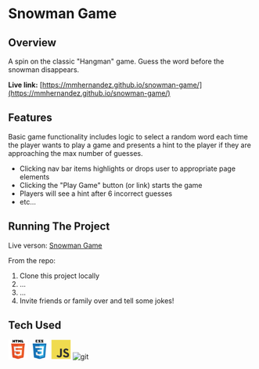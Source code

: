 # Snowman Game


## Overview
A spin on the classic "Hangman" game. Guess the word before the snowman disappears.

**Live link:** [https://mmhernandez.github.io/snowman-game/](https://mmhernandez.github.io/snowman-game/)


## Features
Basic game functionality includes logic to select a random word each time the player wants to play a game and presents a hint to the player if they are approaching the max number of guesses.


* Clicking nav bar items highlights or drops user to appropriate page elements
* Clicking the "Play Game" button (or link) starts the game
* Players will see a hint after 6 incorrect guesses
* etc...


## Running The Project
Live verson:
[Snowman Game](https://mmhernandez.github.io/snowman-game/)

From the repo:

  1. Clone this project locally
  2. ...
  3. ...
  4. Invite friends or family over and tell some jokes!


## Tech Used
<p align="left">
    <img
    src="https://raw.githubusercontent.com/devicons/devicon/master/icons/html5/html5-original-wordmark.svg"
    alt="html5"
    width="40"
    height="40"
    />
    <img
    src="https://raw.githubusercontent.com/devicons/devicon/master/icons/css3/css3-original-wordmark.svg"
    alt="css3"
    width="40"
    height="40"
    />
    <img
    src="https://raw.githubusercontent.com/devicons/devicon/master/icons/javascript/javascript-original.svg"
    alt="javascript"
    width="40"
    height="40"
    />
    <img
    src="https://www.vectorlogo.zone/logos/git-scm/git-scm-icon.svg"
    alt="git"
    width="40"
    height="40"
    />
</p>